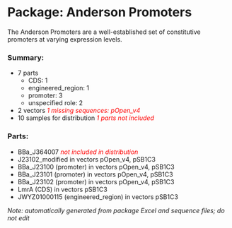# Package: Anderson Promoters

The Anderson Promoters are a well-established set of constitutive promoters at varying expression levels.

### Summary:

- 7 parts
    - CDS: 1
    - engineered_region: 1
    - promoter: 3
    - unspecified role: 2
- 2 vectors _<span style="color:red">1 missing sequences: pOpen_v4</span>_
- 10 samples for distribution _<span style="color:red">1 parts not included</span>_

### Parts:

- BBa_J364007 _<span style="color:red">not included in distribution</span>_
- J23102_modified in vectors pOpen_v4, pSB1C3
- BBa_J23100 (promoter) in vectors pOpen_v4, pSB1C3
- BBa_J23101 (promoter) in vectors pOpen_v4, pSB1C3
- BBa_J23102 (promoter) in vectors pOpen_v4, pSB1C3
- LmrA (CDS) in vectors pSB1C3
- JWYZ01000115 (engineered_region) in vectors pSB1C3

_Note: automatically generated from package Excel and sequence files; do not edit_
